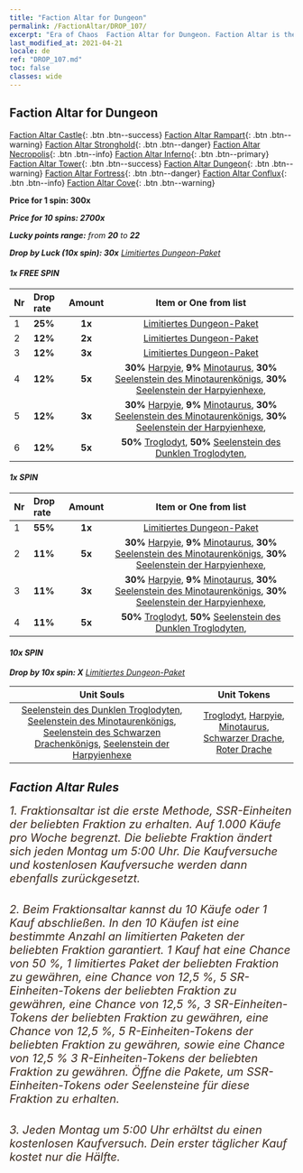 ```yaml
---
title: "Faction Altar for Dungeon"
permalink: /FactionAltar/DROP_107/
excerpt: "Era of Chaos  Faction Altar for Dungeon. Faction Altar is the primary method for obtaining SSR units from the popular faction. Limited to 1,000 purchases each week. The popular faction changes at 05:00 every Monday. Purchase attempts and free purchase attempts will also reset then."
last_modified_at: 2021-04-21
locale: de
ref: "DROP_107.md"
toc: false
classes: wide
---
```


##  Faction Altar for **Dungeon**

  [Faction Altar Castle](/de/FactionAltar/DROP_101/){: .btn .btn--success} [Faction Altar Rampart](/de/FactionAltar/DROP_102/){: .btn .btn--warning} [Faction Altar Stronghold](/de/FactionAltar/DROP_103/){: .btn .btn--danger} [Faction Altar Necropolis](/de/FactionAltar/DROP_104/){: .btn .btn--info} [Faction Altar Inferno](/de/FactionAltar/DROP_105/){: .btn .btn--primary} [Faction Altar Tower](/de/FactionAltar/DROP_106/){: .btn .btn--success} [Faction Altar Dungeon](/de/FactionAltar/DROP_107/){: .btn .btn--warning} [Faction Altar Fortress](/de/FactionAltar/DROP_108/){: .btn .btn--danger} [Faction Altar Conflux](/de/FactionAltar/DROP_109/){: .btn .btn--info} [Faction Altar Cove](/de/FactionAltar/DROP_112/){: .btn .btn--warning} 

  **Price for 1 spin: 300x** <i class="fas fa-gem"/>

  **Price for 10 spins: 2700x** <i class="fas fa-gem"/>

  **Lucky points range:** from **20** to **22**

  **Drop by Luck (10x spin): 30x** [Limitiertes Dungeon-Paket](/de/Items/con_2107/)

####  1x FREE SPIN 

  |    Nr    |  Drop rate  |  Amount   |   Item or One from list  |
  |:---------|:------------|:---------:|:------------------------:|
  | 1 | **25%** | **1x** | [Limitiertes Dungeon-Paket](/de/Items/con_2107/) |
  | 2 | **12%** | **2x** | [Limitiertes Dungeon-Paket](/de/Items/con_2107/) |
  | 3 | **12%** | **3x** | [Limitiertes Dungeon-Paket](/de/Items/con_2107/) |
  | 4 | **12%** | **5x** |  **30%** [Harpyie](/de/Items/unt_245/),  **9%** [Minotaurus](/de/Items/unt_248/),  **30%** [Seelenstein des Minotaurenkönigs](/de/Items/unt_332/),  **30%** [Seelenstein der Harpyienhexe](/de/Items/unt_329/),  |
  | 5 | **12%** | **3x** |  **30%** [Harpyie](/de/Items/unt_245/),  **9%** [Minotaurus](/de/Items/unt_248/),  **30%** [Seelenstein des Minotaurenkönigs](/de/Items/unt_332/),  **30%** [Seelenstein der Harpyienhexe](/de/Items/unt_329/),  |
  | 6 | **12%** | **5x** |  **50%** [Troglodyt](/de/Items/unt_244/),  **50%** [Seelenstein des Dunklen Troglodyten](/de/Items/unt_328/),  |


####  1x SPIN 

  |    Nr    |  Drop rate  |  Amount   |   Item or One from list  |
  |:---------|:------------|:---------:|:------------------------:|
  | 1 | **55%** | **1x** | [Limitiertes Dungeon-Paket](/de/Items/con_2107/) |
  | 2 | **11%** | **5x** |  **30%** [Harpyie](/de/Items/unt_245/),  **9%** [Minotaurus](/de/Items/unt_248/),  **30%** [Seelenstein des Minotaurenkönigs](/de/Items/unt_332/),  **30%** [Seelenstein der Harpyienhexe](/de/Items/unt_329/),  |
  | 3 | **11%** | **3x** |  **30%** [Harpyie](/de/Items/unt_245/),  **9%** [Minotaurus](/de/Items/unt_248/),  **30%** [Seelenstein des Minotaurenkönigs](/de/Items/unt_332/),  **30%** [Seelenstein der Harpyienhexe](/de/Items/unt_329/),  |
  | 4 | **11%** | **5x** |  **50%** [Troglodyt](/de/Items/unt_244/),  **50%** [Seelenstein des Dunklen Troglodyten](/de/Items/unt_328/),  |


####  10x SPIN 

  **Drop by 10x spin: X** [Limitiertes Dungeon-Paket](/de/Items/con_2107/)

  |    Unit Souls    |  Unit Tokens  |
  |:----------------:|:-------------:|
  | [Seelenstein des Dunklen Troglodyten](/de/Items/unt_328/), [Seelenstein des Minotaurenkönigs](/de/Items/unt_332/), [Seelenstein des Schwarzen Drachenkönigs](/de/Items/unt_334/), [Seelenstein der Harpyienhexe](/de/Items/unt_329/) | [Troglodyt](/de/Items/unt_244/), [Harpyie](/de/Items/unt_245/), [Minotaurus](/de/Items/unt_248/), [Schwarzer Drache](/de/Items/unt_250/), [Roter Drache](/de/Items/unt_251/) |



## Faction Altar Rules

  <span style="color: #3c2a1e;font-size:20px">1. Fraktionsaltar ist die erste Methode, SSR-Einheiten der beliebten Fraktion zu erhalten. Auf 1.000 Käufe pro Woche begrenzt. Die beliebte Fraktion ändert sich jeden Montag um 5:00 Uhr. Die Kaufversuche und kostenlosen Kaufversuche werden dann ebenfalls zurückgesetzt.</span><br/>

<br/>  <span style="color: #3c2a1e;font-size:20px">2. Beim Fraktionsaltar kannst du 10 Käufe oder 1 Kauf abschließen. In den 10 Käufen ist eine bestimmte Anzahl an limitierten Paketen der beliebten Fraktion garantiert. 1 Kauf hat eine Chance von 50 %, 1 limitiertes Paket der beliebten Fraktion zu gewähren, eine Chance von 12,5 %, 5 SR-Einheiten-Tokens der beliebten Fraktion zu gewähren, eine Chance von 12,5 %, 3 SR-Einheiten-Tokens der beliebten Fraktion zu gewähren, eine Chance von 12,5 %, 5 R-Einheiten-Tokens der beliebten Fraktion zu gewähren, sowie eine Chance von 12,5 % 3 R-Einheiten-Tokens der beliebten Fraktion zu gewähren. Öffne die Pakete, um SSR-Einheiten-Tokens oder Seelensteine für diese Fraktion zu erhalten.</span>

<br/>  <span style="color: #3c2a1e;font-size:20px">3. Jeden Montag um 5:00 Uhr erhältst du einen kostenlosen Kaufversuch. Dein erster täglicher Kauf kostet nur die Hälfte.</span><br/>

<br/>